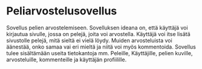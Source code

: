 # Peliarvostelusovellus
Sovellus pelien arvostelemiseen. Sovelluksen ideana on, että käyttäjä voi kirjautua sivulle, jossa on pelejä, joita voi arvostella. Käyttäjä voi itse lisätä sivustolle pelejä, mitä sieltä ei vielä löydy. Muiden arvosteluista voi äänestää, onko samaa vai eri mieltä ja niitä voi myös kommentoida. Sovellus tulee sisältämään useita tietokantoja mm. Peleille, Käyttäjille, pelien kuville, arvosteluille, kommenteille ja käyttäjän profiilille. 

